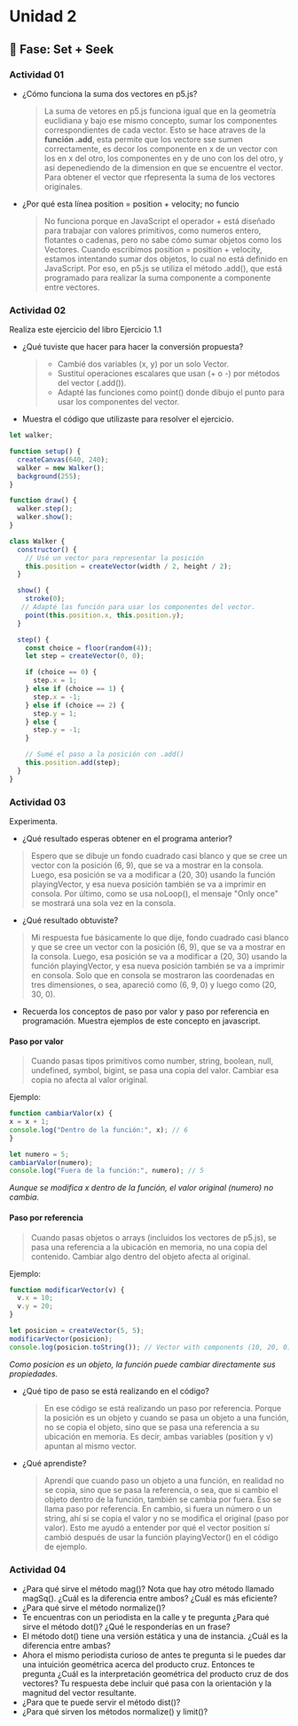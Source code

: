 # Unidad 2

## 🔎 Fase: Set + Seek

### Actividad 01
- ¿Cómo funciona la suma dos vectores en p5.js?
  
  > La suma de vetores en p5.js funciona igual que en la geometría euclidiana y bajo ese mismo concepto, sumar los componentes correspondientes de cada vector. Esto se hace atraves de la **función .add**, esta permite que los vectore sse sumen correctamente, es decor los componente en x de un vector con los en x del otro, los componentes en y de uno con los del otro, y así depenediendo de la dimension en que se encuentre el vector. Para obtener el vector que rfepresenta la suma de los vectores originales.
  
- ¿Por qué esta línea position = position + velocity; no funcio
   > No funciona porque en JavaScript el operador + está diseñado para trabajar con valores primitivos, como numeros entero, flotantes o cadenas, pero no sabe cómo sumar objetos como los Vectores. Cuando escribimos position = position + velocity, estamos intentando sumar dos objetos, lo cual no está definido en JavaScript. Por eso, en p5.js se utiliza el método .add(), que está programado para realizar la suma componente a componente entre vectores.

### Actividad 02

Realiza este ejercicio del libro Ejercicio 1.1

- ¿Qué tuviste que hacer para hacer la conversión propuesta?
  
  > - Cambié dos variables (x, y) por un solo Vector.
  > - Sustituí operaciones escalares que usan (+ o -) por métodos del vector (.add()).
  > - Adapté las funciones como point() donde dibujo el punto para usar los componentes del vector.
  
- Muestra el código que utilizaste para resolver el ejercicio.
```javascript  
let walker;

function setup() {
  createCanvas(640, 240);
  walker = new Walker();
  background(255);
}

function draw() {
  walker.step();
  walker.show();
}

class Walker {
  constructor() {
    // Usé un vector para representar la posición
    this.position = createVector(width / 2, height / 2);
  }

  show() {
    stroke(0);
   // Adapté las función para usar los componentes del vector.
    point(this.position.x, this.position.y);
  }

  step() {
    const choice = floor(random(4));
    let step = createVector(0, 0);

    if (choice == 0) {
      step.x = 1;
    } else if (choice == 1) {
      step.x = -1;
    } else if (choice == 2) {
      step.y = 1;
    } else {
      step.y = -1;
    }

    // Sumé el paso a la posición con .add()
    this.position.add(step);
  }
}
```
### Actividad 03
 Experimenta.
- ¿Qué resultado esperas obtener en el programa anterior?
 > Espero que se dibuje un fondo cuadrado casi blanco y que se cree un vector con la posición (6, 9), que se va a mostrar en la consola. Luego, esa posición se va a modificar a (20, 30)      usando la función playingVector, y esa nueva posición también se va a imprimir en consola. Por último, como se usa noLoop(), el mensaje "Only once" se mostrará una sola vez en la   consola.
  
- ¿Qué resultado obtuviste?
> Mi respuesta fue básicamente lo que dije, fondo cuadrado casi blanco y que se cree un vector con la posición (6, 9), que se va a mostrar en la consola. Luego, esa posición se va a modificar a (20, 30) usando la función playingVector, y esa nueva posición también se va a imprimir en consola. Solo que en consola se mostraron las coordenadas en tres dimensiones, o sea, apareció como (6, 9, 0) y luego como (20, 30, 0).
  
- Recuerda los conceptos de paso por valor y paso por referencia en programación. Muestra ejemplos de este concepto en javascript.
#### **Paso por valor**
  
> Cuando pasas tipos primitivos como number, string, boolean, null, undefined, symbol, bigint, se pasa una copia del valor. Cambiar esa copia no afecta al valor original.

Ejemplo:
   ```javascript
function cambiarValor(x) {
  x = x + 1;
  console.log("Dentro de la función:", x); // 6
}

let numero = 5;
cambiarValor(numero);
console.log("Fuera de la función:", numero); // 5
  ```
 *Aunque se modifica x dentro de la función, el valor original (numero) no cambia.*
 
 #### Paso por referencia
> Cuando pasas objetos o arrays (incluidos los vectores de p5.js), se pasa una referencia a la ubicación en memoria, no una copia del contenido. Cambiar algo dentro del objeto afecta al original.

Ejemplo:
```javascript
function modificarVector(v) {
  v.x = 10;
  v.y = 20;
}

let posicion = createVector(5, 5);
modificarVector(posicion);
console.log(posicion.toString()); // Vector with components (10, 20, 0)
```
*Como posicion es un objeto, la función puede cambiar directamente sus propiedades.*
- ¿Qué tipo de paso se está realizando en el código?
  > En ese código se está realizando un paso por referencia.
  > Porque la posición es un objeto y cuando se pasa un objeto a una función, no se copia el objeto, sino que se pasa una referencia a su ubicación en memoria. Es decir, ambas variables (position y v) apuntan al mismo vector.

- ¿Qué aprendiste?
  > Aprendí que cuando paso un objeto  a una función, en realidad no se copia, sino que se pasa la referencia, o sea, que si cambio el objeto dentro de la función, también se cambia por fuera. Eso se llama paso por referencia. En cambio, si fuera un número o un string, ahí sí se copia el valor y no se modifica el original (paso por valor). Esto me ayudó a entender por qué el vector position sí cambió después de usar la función playingVector() en el código de ejemplo.


### Actividad 04

- ¿Para qué sirve el método mag()? Nota que hay otro método llamado magSq(). ¿Cuál es la diferencia entre ambos? ¿Cuál es más eficiente?
- ¿Para qué sirve el método normalize()?
- Te encuentras con un periodista en la calle y te pregunta ¿Para qué sirve el método dot()? ¿Qué le responderías en un frase?
- El método dot() tiene una versión estática y una de instancia. ¿Cuál es la diferencia entre ambas?
- Ahora el mismo periodista curioso de antes te pregunta si le puedes dar una intuición geométrica acerca del producto cruz. Entonces te pregunta ¿Cuál es la interpretación geométrica del producto cruz de dos vectores? Tu respuesta debe incluir qué pasa con la orientación y la magnitud del vector resultante.
- ¿Para que te puede servir el método dist()?
- ¿Para qué sirven los métodos normalize() y limit()?

